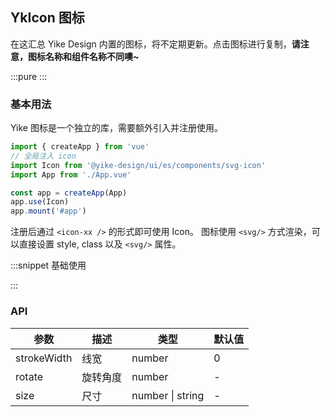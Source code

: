 ## YkIcon 图标

在这汇总 Yike Design 内置的图标，将不定期更新。点击图标进行复制，**请注意，图标名称和组件名称不同噢~**

:::pure
<IconList/>
:::

### 基本用法

Yike 图标是一个独立的库，需要额外引入并注册使用。

```js
import { createApp } from 'vue'
// 全局注入 icon
import Icon from '@yike-design/ui/es/components/svg-icon'
import App from './App.vue'

const app = createApp(App)
app.use(Icon)
app.mount('#app')
```

注册后通过 `<icon-xx />` 的形式即可使用 Icon。
图标使用 `<svg/>` 方式渲染，可以直接设置 style, class 以及 `<svg/>` 属性。

:::snippet
基础使用

<IconPrimary/>
:::

### API

| 参数        | 描述     | 类型             | 默认值 |
| ----------- | -------- | ---------------- | ------ |
| strokeWidth | 线宽     | number           | 0      |
| rotate      | 旋转角度 | number           | -      |
| size        | 尺寸     | number \| string | -      |
